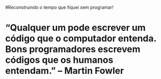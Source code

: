 #Reconstruindo o tempo que fiquei sem programar!
# “Qualquer um pode escrever um código que o computador entenda. Bons programadores escrevem códigos que os humanos entendam.” – Martin Fowler


